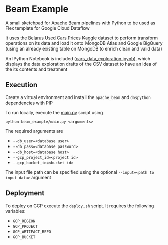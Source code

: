 # Beam Example

A small sketchpad for Apache Beam pipelines with Python to be used as Flex template for Google Cloud Dataflow

It uses the [Belarus Used Cars Prices](https://www.kaggle.com/datasets/slavapasedko/belarus-used-cars-prices) Kaggle dataset to perform transform operations on its data and load it onto MongoDB Atlas and Google BigQuery (using an already existing table on MongoDB to enrich clean and valid data)

An IPython Notebook is included ([cars_data_exploration.ipynb](cars_data_exploration.ipynb)), which displays the data exploration drafts of the CSV dataset to have an idea of the its contents and treatment

## Execution

Create a virtual environment and install the `apache_beam` and `dnspython` dependencies with PIP

To run locally, execute the [main.py](beam_example/main.py) script using

`python beam_example/main.py <arguments>`

The required arguments are

- `--db_user=<database user>`
- `--db_pass=<database password>`
- `--db_host=<database host>`
- `--gcp_project_id=<project id>`
- `--gcp_bucket_id=<bucket id>`

The input file path can be specified using the optional `--input=<path to input data>` argument

## Deployment

To deploy on GCP execute the `deploy.sh` script. It requires the following variables:
- `GCP_REGION`
- `GCP_PROJECT`
- `GCP_ARTIFACT_REPO`
- `GCP_BUCKET`